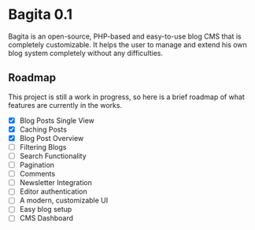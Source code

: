 # Bagita 0.1

Bagita is an open-source, PHP-based and easy-to-use blog CMS that is completely customizable. It helps the user to manage and extend his own blog system completely without any difficulties.

## Roadmap

This project is still a work in progress, so here is a brief roadmap of what features are currently in the works.

-   [x] Blog Posts Single View
-   [x] Caching Posts
-   [x] Blog Post Overview
-   [ ] Filtering Blogs
-   [ ] Search Functionality
-   [ ] Pagination
-   [ ] Comments
-   [ ] Newsletter Integration
-   [ ] Editor authentication
-   [ ] A modern, customizable UI
-   [ ] Easy blog setup
-   [ ] CMS Dashboard
